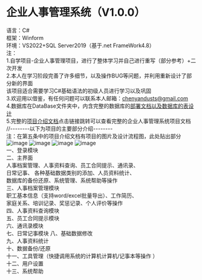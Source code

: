 # 企业人事管理系统（V1.0.0）
语言：C#  
框架：Winform  
环境：VS2022+SQL Server2019（基于.net FrameWork4.8）  
注：  
1.自学项目-企业人事管理项目，进行了整体学习并自己进行重写（部分参考）+二次开发  
2.本人在学习阶段完善了许多细节，以及操作BUG等问题，并利用重新设计了部分新的界面  
该项目适合需要学习C#基础语法的初级人员进行学习以及巩固    
3.欢迎用以借鉴，有任何问题可以联系本人邮箱：chenyandusts@gmail.com  
4.数据库在DataBase文件夹中，内含完整的数据库的[部署文档以及数据库的表设计](https://github.com/nolaugh/ERP-Personnel/tree/master/DataBase)    
5.完整的[项目介绍文档](https://github.com/nolaugh/ERP-Personnel/tree/master/%E5%AE%8C%E6%95%B4%E4%BC%81%E4%B8%9A%E4%BA%BA%E4%BA%8B%E7%AE%A1%E7%90%86%E7%B3%BB%E7%BB%9F%E4%BB%8B%E7%BB%8D%E6%96%87%E6%A1%A3)点击链接跳转可以查看完整的企业人事管理系统项目文档  
//--------以下为项目的主要部分介绍--------  
注：在第五条中的项目介绍文档有项目的图片及设计流程图，此处贴出部分    
![image](https://user-images.githubusercontent.com/30466608/230086098-9d07d203-19b3-4357-8021-a6d47bb7ddf2.png)
![image](https://user-images.githubusercontent.com/30466608/230086343-f2ad4591-e902-4408-80b5-96d0756cbda0.png)
![image](https://user-images.githubusercontent.com/30466608/230086172-66513708-56e1-457c-85bf-8632ee99b754.png)
![image](https://user-images.githubusercontent.com/30466608/230086516-0ab96bc7-2f46-4cbb-8229-1f6bdac60d3e.png)  
一、登录模块  
二、主界面  
人事档案管理、人事资料查询、员工合同提示、通讯录、  
日常记事、  各种基础数据类别的添加、人员资料统计、  
数据库的备份还原、系统管理、系统帮助等操作  
三、人事档案管理模块  
职工基本信息（支持word/excel批量导出）、工作简历、  
家庭关系、培训记录、奖惩记录、个人评价等操作  
四、人事资料查询模块  
五、员工合同提示模块  
六、通讯录模块  
七、日常记事模块 
八、基础数据修改  
九、人事资料统计  
十、数据备份/还原  
十一、工具管理（快捷调用系统的计算机计算机/记事本等操作 ）  
十二、用户设置  
十三、系统帮助  













